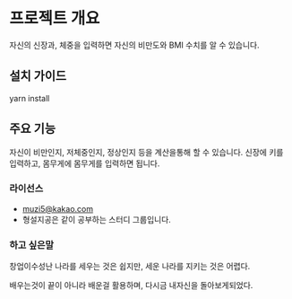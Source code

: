 # 프로젝트 개요

자신의 신장과, 체중을 입력하면 자신의 비만도와 BMI 수치를 알 수 있습니다.

## 설치 가이드

yarn install

## 주요 기능

자신이 비만인지, 저체중인지, 정상인지 등을 계산을통해 할 수 있습니다.
신장에 키를 입력하고, 몸무게에 몸무게를 입력하면 됩니다.

### 라이선스

- muzi5@kakao.com
- 형설지공은 같이 공부하는 스터디 그룹입니다.

### 하고 싶은말

창업이수성난
나라를 세우는 것은 쉽지만, 세운 나라를 지키는 것은 어렵다.

배우는것이 끝이 아니라 배운걸 활용하며, 다시금 내자신을 돌아보게되었다.
